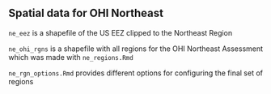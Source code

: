 ## Spatial data for OHI Northeast

`ne_eez` is a shapefile of the US EEZ clipped to the Northeast Region

`ne_ohi_rgns` is a shapefile with all regions for the OHI Northeast Assessment which was made with `ne_regions.Rmd`

`ne_rgn_options.Rmd` provides different options for configuring the final set of regions